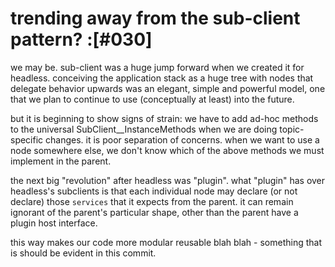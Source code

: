 # trending away from the sub-client pattern? :[#030]

we may be. sub-client was a huge jump forward when we created it for
headless. conceiving the application stack as a huge tree with nodes that
delegate behavior upwards was an elegant, simple and powerful model, one
that we plan to continue to use (conceptually at least) into the future.

but it is beginning to show signs of strain: we have to add ad-hoc methods
to the universal SubClient__InstanceMethods when we are doing topic-specific
changes. it is poor separation of concerns.
when we want to use a node somewhere else, we don't know which
of the above methods we must implement in the parent.

the next big "revolution" after headless was "plugin". what "plugin" has over
headless's subclients is that each individual node may declare (or not declare)
those `services` that it expects from the parent. it can remain ignorant of the
parent's particular shape, other than the parent have a plugin host interface.

this way makes our code more modular reusable blah blah - something that is
should be evident in this commit.
